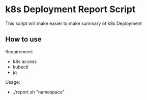 
# k8s Deployment Report Script
This script will make easier to make summary of k8s Deployment





## How to use
Requirement:
-  k8s access
- kubectl
- jq

Usage:

- ./report.sh "namespace"
